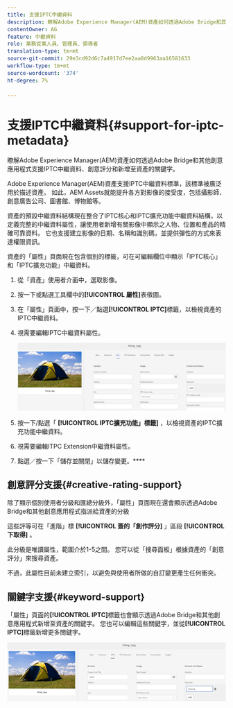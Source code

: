 ```yaml
---
title: 支援IPTC中繼資料
description: 瞭解Adobe Experience Manager(AEM)資產如何透過Adobe Bridge和其他創意應用程式支援IPTC中繼資料、創意評分和新增至資產的關鍵字。
contentOwner: AG
feature: 中繼資料
role: 業務從業人員、管理員、領導者
translation-type: tm+mt
source-git-commit: 29e3cd92d6c7a4917d7ee2aa8d9963aa16581633
workflow-type: tm+mt
source-wordcount: '374'
ht-degree: 7%

---
```



# 支援IPTC中繼資料{#support-for-iptc-metadata}

瞭解Adobe Experience Manager(AEM)資產如何透過Adobe Bridge和其他創意應用程式支援IPTC中繼資料、創意評分和新增至資產的關鍵字。

Adobe Experience Manager(AEM)資產支援IPTC中繼資料標準，該標準被廣泛用於描述資產。 如此，AEM Assets就能提升各方對影像的接受度，包括攝影師、創意廣告公司、圖書館、博物館等。

資產的預設中繼資料結構現在整合了IPTC核心和IPTC擴充功能中繼資料結構，以定義完整的中繼資料屬性，讓使用者新增有關影像中顯示之人物、位置和產品的精確可靠資料。 它也支援建立影像的日期、名稱和識別碼，並提供彈性的方式來表達權限資訊。

資產的「屬性」頁面現在包含個別的標籤，可在可編輯欄位中顯示「IPTC核心」和「IPTC擴充功能」中繼資料。

1. 從「資產」使用者介面中，選取影像。
1. 按一下或點選工具欄中的&#x200B;**[!UICONTROL 屬性]**&#x200B;表徵圖。
1. 在「屬性」頁面中，按一下／點選&#x200B;**[!UICONTROL IPTC]**&#x200B;標籤，以檢視資產的IPTC中繼資料。
1. 視需要編輯IPTC中繼資料屬性。

   ![iptc_tab](assets/iptc_tab.png)

1. 按一下/點選「 **[!UICONTROL IPTC擴充功能」標籤]** ，以檢視資產的IPTC擴充功能中繼資料。
1. 視需要編輯ITPC Extension中繼資料屬性。
1. 點選／按一下「儲存並關閉」以儲存變更。****

## 創意評分支援{#creative-rating-support}

除了顯示個別使用者分級和匯總分級外，「屬性」頁面現在還會顯示透過Adobe Bridge和其他創意應用程式指派給資產的分級

這些評等可在「進階」標 **[!UICONTROL 簽的「創作評分]** 」區段 **[!UICONTROL 下取得]** 。

此分級是唯讀屬性，範圍介於1-5之間。 您可以從「搜尋面板」根據資產的「創意評分」來搜尋資產。

不過，此屬性目前未建立索引，以避免與使用者所做的自訂變更產生任何衝突。

## 關鍵字支援{#keyword-support}

「屬性」頁面的&#x200B;**[!UICONTROL IPTC]**&#x200B;標籤也會顯示透過Adobe Bridge和其他創意應用程式新增至資產的關鍵字。 您也可以編輯這些關鍵字，並從&#x200B;**[!UICONTROL IPTC]**&#x200B;標籤新增更多關鍵字。

![關鍵字](assets/keywords.png)

